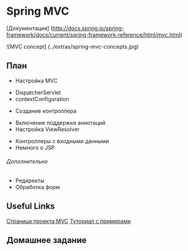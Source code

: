 # Spring MVC

[Документация] (http://docs.spring.io/spring-framework/docs/current/spring-framework-reference/html/mvc.html)

![MVC concept] (../extras/spring-mvc-concepts.jpg)

## План
* Настройка MVC
 - DispatcherServlet
 - contextConfiguration
* Создание контроллера
 - Включение поддержки аннотаций
 - Настройка ViewResolver
* Контроллеры с входными данными
* Немного о JSP

###### Дополнительно
* Редиректы
* Обработка форм


## Useful Links

[Страница проекта MVC](http://projects.spring.io/spring-framework/)
[Туториал с примерами](http://www.tutorialspoint.com/spring/spring_web_mvc_framework.htm)

## Домашнее задание
